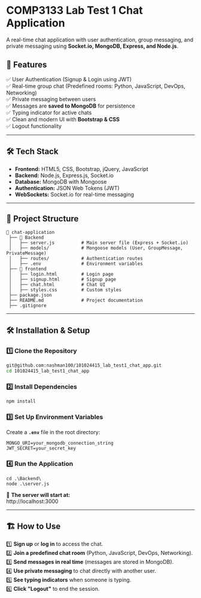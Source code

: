 # COMP3133 Lab Test 1 Chat Application

A real-time chat application with user authentication, group messaging, and private messaging using **Socket.io, MongoDB, Express, and Node.js**.

## 🚀 Features
✅ User Authentication (Signup & Login using JWT)  
✅ Real-time group chat (Predefined rooms: Python, JavaScript, DevOps, Networking)  
✅ Private messaging between users  
✅ Messages are **saved to MongoDB** for persistence  
✅ Typing indicator for active chats  
✅ Clean and modern UI with **Bootstrap & CSS**  
✅ Logout functionality  

---

## 🛠️ Tech Stack
- **Frontend:** HTML5, CSS, Bootstrap, jQuery, JavaScript  
- **Backend:** Node.js, Express.js, Socket.io  
- **Database:** MongoDB with Mongoose  
- **Authentication:** JSON Web Tokens (JWT)  
- **WebSockets:** Socket.io for real-time messaging  

---

## 📂 Project Structure
```
📂 chat-application
 ├── 📂 Backend
 │   ├── server.js          # Main server file (Express + Socket.io)
 │   ├── models/            # Mongoose models (User, GroupMessage, PrivateMessage)
 │   ├── routes/            # Authentication routes
 │   ├── .env               # Environment variables
 ├── 📂 frontend
 │   ├── login.html         # Login page
 │   ├── signup.html        # Signup page
 │   ├── chat.html          # Chat UI
 │   ├── styles.css         # Custom styles
 ├── package.json
 ├── README.md              # Project documentation
 ├── .gitignore
```

---

## 🛠️ Installation & Setup
### **1️⃣ Clone the Repository**
```sh
git@github.com:nashman100/101024415_lab_test1_chat_app.git
cd 101024415_lab_test1_chat_app
```

### **2️⃣ Install Dependencies**
```sh
npm install
```

### **3️⃣ Set Up Environment Variables**
Create a **`.env`** file in the root directory:
```
MONGO_URI=your_mongodb_connection_string
JWT_SECRET=your_secret_key
```

### **4️⃣ Run the Application**
```
cd .\Backend\
node .\server.js
```
📌 **The server will start at:**  
http://localhost:3000  

---

## 🏗️ How to Use
1️⃣ **Sign up** or **log in** to access the chat.  
2️⃣ **Join a predefined chat room** (Python, JavaScript, DevOps, Networking).  
3️⃣ **Send messages in real time** (messages are stored in MongoDB).  
4️⃣ **Use private messaging** to chat directly with another user.  
5️⃣ **See typing indicators** when someone is typing.  
6️⃣ **Click "Logout"** to end the session.  
